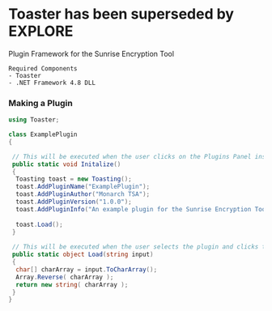 # Toaster has been superseded by EXPLORE
 Plugin Framework for the Sunrise Encryption Tool
 
 ```
Required Components
- Toaster
- .NET Framework 4.8 DLL
```

### Making a Plugin
```csharp
using Toaster;

class ExamplePlugin
{

 // This will be executed when the user clicks on the Plugins Panel inside the Encryption Tool
 public static void Initalize()
 {
  Toasting toast = new Toasting();
  toast.AddPluginName("ExamplePlugin");
  toast.AddPluginAuthor("Monarch TSA");
  toast.AddPluginVersion("1.0.0");
  toast.AddPluginInfo("An example plugin for the Sunrise Encryption Tool");
  
  toast.Load();
 }
 
 // This will be executed when the user selects the plugin and clicks the button to Load the plugin
 public static object Load(string input)
 {
  char[] charArray = input.ToCharArray();
  Array.Reverse( charArray );
  return new string( charArray );
 }
}
```
